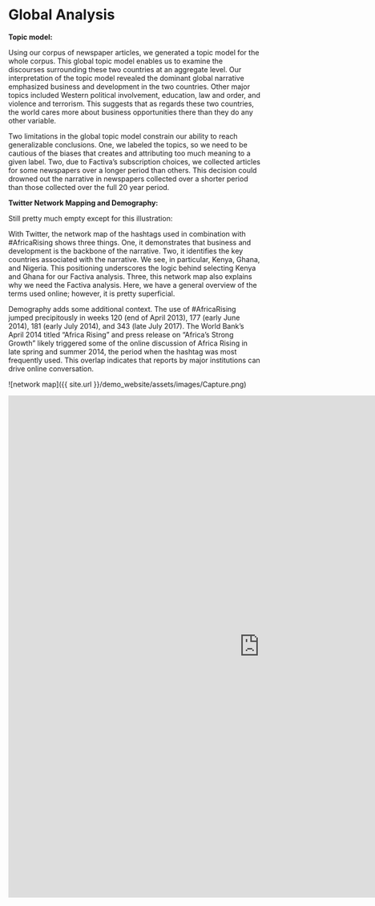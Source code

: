 # Global Analysis

**Topic model:**

Using our corpus of newspaper articles, we generated a topic model for the whole corpus. This global topic model enables us to examine the discourses surrounding these two countries at an aggregate level. Our interpretation of the topic model revealed the dominant global narrative emphasized business and development in the two countries. Other major topics included Western political involvement, education, law and order, and violence and terrorism. This suggests that as regards these two countries, the world cares more about business opportunities there than they do any other variable. 

Two limitations in the global topic model constrain our ability to reach generalizable conclusions. One, we labeled the topics, so we need to be cautious of the biases that creates and attributing too much meaning to a given label. Two, due to Factiva’s subscription choices, we collected articles for some newspapers over a longer period than others. This decision could drowned out the narrative in newspapers collected over a shorter period than those collected over the full 20 year period. 


**Twitter Network Mapping and Demography:**

 
 Still pretty much empty except for this illustration:
 
 With Twitter, the network map of the hashtags used in combination with #AfricaRising shows three things. One, it demonstrates that business and development is the backbone of the narrative. Two, it identifies the key countries associated with the narrative. We see, in particular, Kenya, Ghana, and Nigeria. This positioning underscores the logic behind selecting Kenya and Ghana for our Factiva analysis. Three, this network map also explains why we need the Factiva analysis. Here, we have a general overview of the terms used online; however, it is pretty superficial. 

Demography adds some additional context. The use of #AfricaRising jumped precipitously in weeks 120 (end of April 2013), 177 (early June 2014), 181 (early July 2014), and 343 (late July 2017). The World Bank’s April 2014 titled “Africa Rising” and press release on “Africa’s Strong Growth” likely triggered some of the online discussion of Africa Rising in late spring and summer 2014, the period when the hashtag was most frequently used. This overlap indicates that reports by major institutions can drive online conversation.

 
 ![network map]({{ site.url }}/demo_website/assets/images/Capture.png)  
 

<iframe src="https://documents.cortext.net/lib/mapexplorer/explorerjs.html?file=https://assets.cortext.net/docs/64b020659de1cef9be4c4b3d35482c27" frameborder="0" style="overflow:hidden;border:1px solid #DDDDDD;" width="1000" height="1000" allowfullscreen></iframe>
